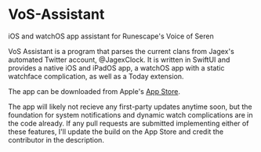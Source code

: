 # VoS-Assistant
iOS and watchOS app assistant for Runescape's Voice of Seren

VoS Assistant is a program that parses the current clans from Jagex's automated Twitter account, @JagexClock. It is written in SwiftUI and provides a native iOS and iPadOS app, a watchOS app with a static watchface complication, as well as a Today extension.

The app can be downloaded from Apple's [App Store](https://apps.apple.com/us/app/voice-of-seren-assistant/id1492421745).


The app will likely not recieve any first-party updates anytime soon, but the foundation for system notifications and dynamic watch complications are in the code already. If any pull requests are submitted implementing either of these features, I'll update the build on the App Store and credit the contributor in the description.
